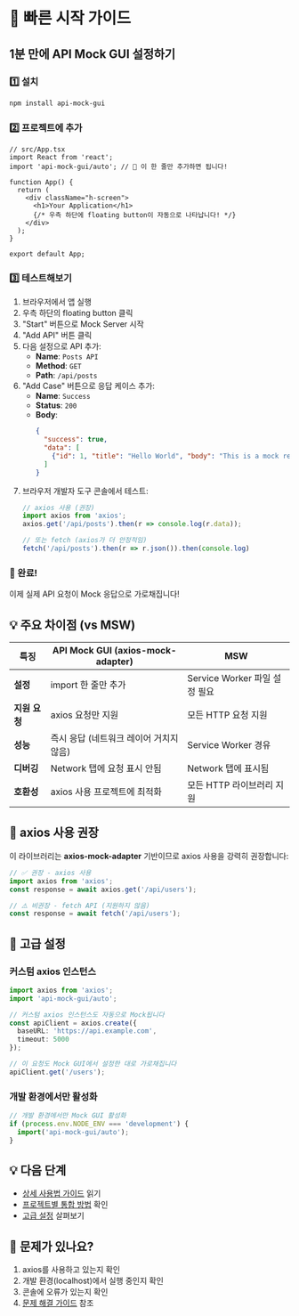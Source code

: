 # 🚀 빠른 시작 가이드

## 1분 만에 API Mock GUI 설정하기

### 1️⃣ 설치

```bash
npm install api-mock-gui
```

### 2️⃣ 프로젝트에 추가

```tsx
// src/App.tsx
import React from 'react';
import 'api-mock-gui/auto'; // 🎯 이 한 줄만 추가하면 됩니다!

function App() {
  return (
    <div className="h-screen">
      <h1>Your Application</h1>
      {/* 우측 하단에 floating button이 자동으로 나타납니다! */}
    </div>
  );
}

export default App;
```

### 3️⃣ 테스트해보기

1. 브라우저에서 앱 실행
2. 우측 하단의 floating button 클릭
3. "Start" 버튼으로 Mock Server 시작
4. "Add API" 버튼 클릭
5. 다음 설정으로 API 추가:
   - **Name**: `Posts API`
   - **Method**: `GET`
   - **Path**: `/api/posts`
6. "Add Case" 버튼으로 응답 케이스 추가:
   - **Name**: `Success`
   - **Status**: `200`
   - **Body**: 
     ```json
     {
       "success": true,
       "data": [
         {"id": 1, "title": "Hello World", "body": "This is a mock response!"}
       ]
     }
     ```
7. 브라우저 개발자 도구 콘솔에서 테스트:
   ```javascript
   // axios 사용 (권장)
   import axios from 'axios';
   axios.get('/api/posts').then(r => console.log(r.data));
   
   // 또는 fetch (axios가 더 안정적임)
   fetch('/api/posts').then(r => r.json()).then(console.log)
   ```

### 🎉 완료!

이제 실제 API 요청이 Mock 응답으로 가로채집니다!

## 💡 주요 차이점 (vs MSW)

| 특징 | API Mock GUI (axios-mock-adapter) | MSW |
|------|-----------------------------------|-----|
| **설정** | import 한 줄만 추가 | Service Worker 파일 설정 필요 |
| **지원 요청** | axios 요청만 지원 | 모든 HTTP 요청 지원 |
| **성능** | 즉시 응답 (네트워크 레이어 거치지 않음) | Service Worker 경유 |
| **디버깅** | Network 탭에 요청 표시 안됨 | Network 탭에 표시됨 |
| **호환성** | axios 사용 프로젝트에 최적화 | 모든 HTTP 라이브러리 지원 |

## 🚨 axios 사용 권장

이 라이브러리는 **axios-mock-adapter** 기반이므로 axios 사용을 강력히 권장합니다:

```typescript
// ✅ 권장 - axios 사용
import axios from 'axios';
const response = await axios.get('/api/users');

// ⚠️ 비권장 - fetch API (지원하지 않음)
const response = await fetch('/api/users');
```

## 🔧 고급 설정

### 커스텀 axios 인스턴스

```typescript
import axios from 'axios';
import 'api-mock-gui/auto';

// 커스텀 axios 인스턴스도 자동으로 Mock됩니다
const apiClient = axios.create({
  baseURL: 'https://api.example.com',
  timeout: 5000
});

// 이 요청도 Mock GUI에서 설정한 대로 가로채집니다
apiClient.get('/users');
```

### 개발 환경에서만 활성화

```typescript
// 개발 환경에서만 Mock GUI 활성화
if (process.env.NODE_ENV === 'development') {
  import('api-mock-gui/auto');
}
```

## 💡 다음 단계

- [상세 사용법 가이드](./README.md) 읽기
- [프로젝트별 통합 방법](./README.md#프레임워크별-가이드) 확인
- [고급 설정](./README.md#고급-사용법) 살펴보기

## 🚨 문제가 있나요?

1. axios를 사용하고 있는지 확인
2. 개발 환경(localhost)에서 실행 중인지 확인
3. 콘솔에 오류가 있는지 확인
4. [문제 해결 가이드](./README.md#일반적인-문제-해결) 참조 